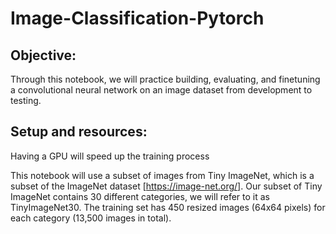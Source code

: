 # Image-Classification-Pytorch

## Objective: 

Through this notebook, we will practice building, evaluating, and finetuning a convolutional neural network on an image dataset from development to testing.

## Setup and resources:

Having a GPU will speed up the training process

This notebook will use a subset of images from Tiny ImageNet, which is a subset of the ImageNet dataset [https://image-net.org/]. Our subset of Tiny ImageNet contains 30 different categories, we will refer to it as TinyImageNet30. The training set has 450 resized images (64x64 pixels) for each category (13,500 images in total).
